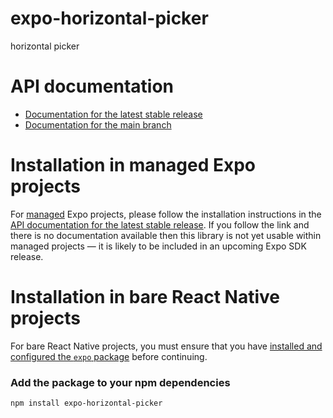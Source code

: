 # expo-horizontal-picker

horizontal picker

# API documentation

- [Documentation for the latest stable release](https://docs.expo.dev/versions/latest/sdk/horizontal-picker/)
- [Documentation for the main branch](https://docs.expo.dev/versions/unversioned/sdk/horizontal-picker/)

# Installation in managed Expo projects

For [managed](https://docs.expo.dev/archive/managed-vs-bare/) Expo projects, please follow the installation instructions in the [API documentation for the latest stable release](#api-documentation). If you follow the link and there is no documentation available then this library is not yet usable within managed projects &mdash; it is likely to be included in an upcoming Expo SDK release.

# Installation in bare React Native projects

For bare React Native projects, you must ensure that you have [installed and configured the `expo` package](https://docs.expo.dev/bare/installing-expo-modules/) before continuing.

### Add the package to your npm dependencies

```
npm install expo-horizontal-picker
```